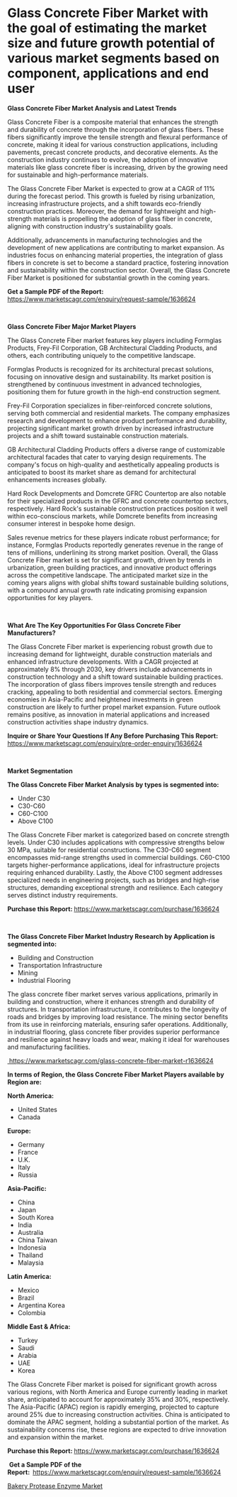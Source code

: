 <p><h1>Glass Concrete Fiber Market with the goal of estimating the market size and future growth potential of various market segments based on component, applications and end user</h1></p><p><strong>Glass Concrete Fiber Market Analysis and Latest Trends</strong></p>
<p><p>Glass Concrete Fiber is a composite material that enhances the strength and durability of concrete through the incorporation of glass fibers. These fibers significantly improve the tensile strength and flexural performance of concrete, making it ideal for various construction applications, including pavements, precast concrete products, and decorative elements. As the construction industry continues to evolve, the adoption of innovative materials like glass concrete fiber is increasing, driven by the growing need for sustainable and high-performance materials.</p><p>The Glass Concrete Fiber Market is expected to grow at a CAGR of 11% during the forecast period. This growth is fueled by rising urbanization, increasing infrastructure projects, and a shift towards eco-friendly construction practices. Moreover, the demand for lightweight and high-strength materials is propelling the adoption of glass fiber in concrete, aligning with construction industry's sustainability goals.</p><p>Additionally, advancements in manufacturing technologies and the development of new applications are contributing to market expansion. As industries focus on enhancing material properties, the integration of glass fibers in concrete is set to become a standard practice, fostering innovation and sustainability within the construction sector. Overall, the Glass Concrete Fiber Market is positioned for substantial growth in the coming years.</p></p>
<p><strong>Get a Sample PDF of the Report:&nbsp;</strong> <a href="https://www.marketscagr.com/enquiry/request-sample/1636624?utm_campaign=2462&utm_medium=2&utm_source=Github&utm_content=ia&utm_term=23032025&utm_id=glass-concrete-fiber">https://www.marketscagr.com/enquiry/request-sample/1636624</a></p>
<p>&nbsp;</p>
<p><strong>Glass Concrete Fiber Major Market Players</strong></p>
<p><p>The Glass Concrete Fiber market features key players including Formglas Products, Frey-Fil Corporation, GB Architectural Cladding Products, and others, each contributing uniquely to the competitive landscape. </p><p>Formglas Products is recognized for its architectural precast solutions, focusing on innovative design and sustainability. Its market position is strengthened by continuous investment in advanced technologies, positioning them for future growth in the high-end construction segment.</p><p>Frey-Fil Corporation specializes in fiber-reinforced concrete solutions, serving both commercial and residential markets. The company emphasizes research and development to enhance product performance and durability, projecting significant market growth driven by increased infrastructure projects and a shift toward sustainable construction materials.</p><p>GB Architectural Cladding Products offers a diverse range of customizable architectural facades that cater to varying design requirements. The company's focus on high-quality and aesthetically appealing products is anticipated to boost its market share as demand for architectural enhancements increases globally.</p><p>Hard Rock Developments and Domcrete GFRC Countertop are also notable for their specialized products in the GFRC and concrete countertop sectors, respectively. Hard Rock's sustainable construction practices position it well within eco-conscious markets, while Domcrete benefits from increasing consumer interest in bespoke home design.</p><p>Sales revenue metrics for these players indicate robust performance; for instance, Formglas Products reportedly generates revenue in the range of tens of millions, underlining its strong market position. Overall, the Glass Concrete Fiber market is set for significant growth, driven by trends in urbanization, green building practices, and innovative product offerings across the competitive landscape. The anticipated market size in the coming years aligns with global shifts toward sustainable building solutions, with a compound annual growth rate indicating promising expansion opportunities for key players.</p></p>
<p>&nbsp;</p>
<p><strong>What Are The Key Opportunities For Glass Concrete Fiber Manufacturers?</strong></p>
<p><p>The Glass Concrete Fiber market is experiencing robust growth due to increasing demand for lightweight, durable construction materials and enhanced infrastructure developments. With a CAGR projected at approximately 8% through 2030, key drivers include advancements in construction technology and a shift toward sustainable building practices. The incorporation of glass fibers improves tensile strength and reduces cracking, appealing to both residential and commercial sectors. Emerging economies in Asia-Pacific and heightened investments in green construction are likely to further propel market expansion. Future outlook remains positive, as innovation in material applications and increased construction activities shape industry dynamics.</p></p>
<p><strong>Inquire or Share Your Questions If Any Before Purchasing This Report:</strong> <a href="https://www.marketscagr.com/enquiry/pre-order-enquiry/1636624?utm_campaign=2462&utm_medium=2&utm_source=Github&utm_content=ia&utm_term=23032025&utm_id=glass-concrete-fiber">https://www.marketscagr.com/enquiry/pre-order-enquiry/1636624</a></p>
<p>&nbsp;</p>
<p><strong>Market Segmentation</strong></p>
<p><strong>The Glass Concrete Fiber Market Analysis by types is segmented into:</strong></p>
<p><ul><li>Under C30</li><li>C30-C60</li><li>C60-C100</li><li>Above C100</li></ul></p>
<p><p>The Glass Concrete Fiber market is categorized based on concrete strength levels. Under C30 includes applications with compressive strengths below 30 MPa, suitable for residential constructions. The C30-C60 segment encompasses mid-range strengths used in commercial buildings. C60-C100 targets higher-performance applications, ideal for infrastructure projects requiring enhanced durability. Lastly, the Above C100 segment addresses specialized needs in engineering projects, such as bridges and high-rise structures, demanding exceptional strength and resilience. Each category serves distinct industry requirements.</p></p>
<p><strong>Purchase this Report:&nbsp;</strong><a href="https://www.marketscagr.com/purchase/1636624?utm_campaign=2462&utm_medium=2&utm_source=Github&utm_content=ia&utm_term=23032025&utm_id=glass-concrete-fiber">https://www.marketscagr.com/purchase/1636624</a></p>
<p>&nbsp;</p>
<p><strong>The Glass Concrete Fiber Market Industry Research by Application is segmented into:</strong></p>
<p><ul><li>Building and Construction</li><li>Transportation Infrastructure</li><li>Mining</li><li>Industrial Flooring</li></ul></p>
<p><p>The glass concrete fiber market serves various applications, primarily in building and construction, where it enhances strength and durability of structures. In transportation infrastructure, it contributes to the longevity of roads and bridges by improving load resistance. The mining sector benefits from its use in reinforcing materials, ensuring safer operations. Additionally, in industrial flooring, glass concrete fiber provides superior performance and resilience against heavy loads and wear, making it ideal for warehouses and manufacturing facilities.</p></p>
<p><a href="https://www.marketscagr.com/glass-concrete-fiber-market-r1636624?utm_campaign=2462&utm_medium=2&utm_source=Github&utm_content=ia&utm_term=23032025&utm_id=glass-concrete-fiber">&nbsp;https://www.marketscagr.com/glass-concrete-fiber-market-r1636624</a></p>
<p><strong>In terms of Region, the Glass Concrete Fiber Market Players available by Region are:</strong></p>
<p>
    <p> <strong> North America: </strong>
        <ul>
            <li>United States</li>
            <li>Canada</li>
        </ul>
        </p> 
    <p> <strong> Europe: </strong>
        <ul>
            <li>Germany</li>
            <li>France</li>
            <li>U.K.</li>
            <li>Italy</li>
            <li>Russia</li>
        </ul>
        </p> 
    <p> <strong> Asia-Pacific: </strong>
        <ul>
            <li>China</li>
            <li>Japan</li>
            <li>South Korea</li>
            <li>India</li>
            <li>Australia</li>
            <li>China Taiwan</li>
            <li>Indonesia</li>
            <li>Thailand</li>
            <li>Malaysia</li>
        </ul>
        </p> 
    <p> <strong> Latin America: </strong>
        <ul>
            <li>Mexico</li>
            <li>Brazil</li>
            <li>Argentina Korea</li>
            <li>Colombia</li>
        </ul>
        </p> 
    <p> <strong> Middle East & Africa: </strong>
        <ul>
            <li>Turkey</li>
            <li>Saudi</li>
            <li>Arabia</li>
            <li>UAE</li>
            <li>Korea</li>
        </ul>
    </p>
    </p>
<p><p>The Glass Concrete Fiber market is poised for significant growth across various regions, with North America and Europe currently leading in market share, anticipated to account for approximately 35% and 30%, respectively. The Asia-Pacific (APAC) region is rapidly emerging, projected to capture around 25% due to increasing construction activities. China is anticipated to dominate the APAC segment, holding a substantial portion of the market. As sustainability concerns rise, these regions are expected to drive innovation and expansion within the market.</p></p>
<p><strong>Purchase this Report: </strong><a href="https://www.marketscagr.com/purchase/1636624?utm_campaign=2462&utm_medium=2&utm_source=Github&utm_content=ia&utm_term=23032025&utm_id=glass-concrete-fiber">https://www.marketscagr.com/purchase/1636624</a></p>
<p>&nbsp;<strong>Get a Sample PDF of the Report:&nbsp;&nbsp;</strong><a href="https://www.marketscagr.com/enquiry/request-sample/1636624?utm_campaign=2462&utm_medium=2&utm_source=Github&utm_content=ia&utm_term=23032025&utm_id=glass-concrete-fiber">https://www.marketscagr.com/enquiry/request-sample/1636624</a></p>
<p><strong></strong></p>
<p><p><a href="https://github.com/mayabungard8092/Market-Research-Report-List-1/blob/main/bakery-protease-enzyme-market.md?utm_campaign=2462&utm_medium=2&utm_source=Github&utm_content=ia&utm_term=23032025&utm_id=glass-concrete-fiber">Bakery Protease Enzyme Market</a></p></p>